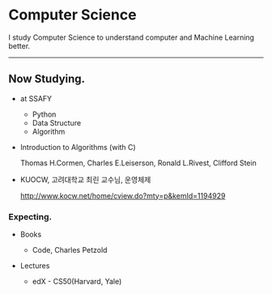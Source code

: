 # Computer Science

I study Computer Science to understand computer and Machine Learning better.

---

## Now Studying.

- at SSAFY

  - Python
  - Data Structure
  - Algorithm
  
- Introduction to Algorithms (with C)

  Thomas H.Cormen, Charles E.Leiserson, Ronald L.Rivest, Clifford Stein

- KUOCW, 고려대학교 최린 교수님, 운영체제

  <http://www.kocw.net/home/cview.do?mty=p&kemId=1194929>

### Expecting.

- Books

  - Code, Charles Petzold

- Lectures

  - edX - CS50(Harvard, Yale)

